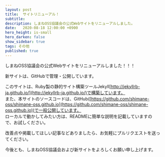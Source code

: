 ```yaml
---
layout: post
title:  サイトリニューアル！
subtitle: 
description: しまねOSS協議会の公式Webサイトをリニューアルしました。
date:   2020-08-18 12:00:00 +0900
hero_height: is-small
hero_darken: false
show_sidebar: true
tags: その他
published: true
--- 
```


しまねOSS協議会の公式Webサイトをリニューアルしました！！！  
   
新サイトは、GitHubで管理・公開しています。  

このサイトは、Ruby製の静的サイト構築ツールJekyll[http://jekyllrb-ja.github.io/](http://jekyllrb-ja.github.io/)で構築しています。  
また、本サイトのソースコードは、GitHub([https://github.com/shimane-oss/shimane-oss.github.io](https://github.com/shimane-oss/shimane-oss.github.io))で一般公開しています。  
ローカルで動かしてみたい方は、READMEに簡単な説明を記載していますので、お試しください。  
  
改善点や掲載してほしい記事などありましたら、お気軽にプルリクエストを送ってください。  
  
今後とも、しまねOSS協議会および新サイトをよろしくお願い申し上げます。  

